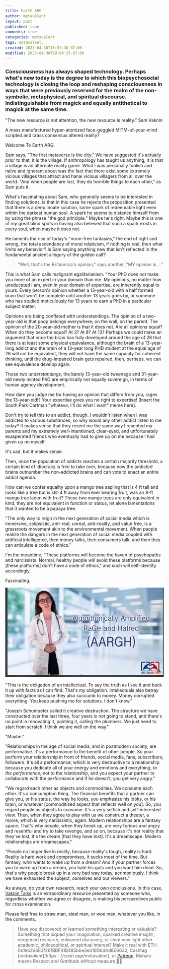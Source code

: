 ```yaml
---
title: Earth ARG
author: metavalent
layout: post
published: true
comments: true
categories: metavalent
tags: metavalent,
created: 2023-04-30T10:57:30-07:00
modified: 2023-04-30T19:04:25-07:00
---
```


### Consciousness has always shaped technology. Perhaps what's new today is the degree to which this biopsychosocial technology is closing the loop and reshaping consciousness in ways that were previously reserved for the realm of the non-symbolic, metaphysical, and spiritual discourse. Indistinguishable from magick and equally antithetical to magick at the same time. 

"The new resource is not attention, the new resource is reality." Sam Vaknin

A mass manufactured hyper-atomized face-goggled MITM-of-your-mind scripted and crass consensus altered reality?

Welcome To Earth ARG.

Sam says, "The first metaverse is the city."  We have suggested it's actually prior to that, it is the village. If anthropology has taught us anything, it is that a village is an alternate reality game. What I was personally foolish and naïve and ignorant about was the fact that there exist some extremely vicious villages that attract and hanai vicious villagers from all over the world. "And when people are lost, they do horrible things to each other," as Sam puts it.

What's fascinating about Sam, who generally seems to be interested in finding solutions, is that in this case he rejects the proposition presented that there is a deep innate solution, some spark of redeemable light even within the darkest human soul. A spark he seems to distance himself from by using the phrase "the god principle." Maybe he's right. Maybe this is one of my great blind spots in having also believed that such a spark exists in every soul, when maybe it does not.

He laments the rise of today's "norm-free fantasies," the end of right and wrong, the total ascendancy of moral relativism, if nothing is real, then what limits any behavior? Is Sam saying anything new that isn't reflected in the fundamental ancient allegory of the golden calf?

> "Well, that's the Britannica's opinion," says another, "MY opinion is ..."

This is what Sam calls malignant egalitarianism. "Your PhD does not make you more of an expert in your domain than me. My opinions, no matter how uneducated I am, even in your domain of expertise, are inherently equal to yours. Every person's opinion whether a 13-year-old with a half formed brain that won't be complete until another 13 years goes by, or someone who has studied meticulously for 13 years to earn a PhD in a particular subject matter.

Opinions are being conflated with understandings. The opinion of a two-year-old is that poop belongs everywhere; on the wall, on the parent. The opinion of the 20-year-old mother is that it does not. Are all opinions equal? When do they become equal? At 3? At 8? At 13? Perhaps we could make an argument that once the brain has fully developed around the age of 26 that there is at least some physical equivalance, although the brain of a 13-year-long addict and the brain of a 13-year long PHD student at the equal age of 26 will not be equivalent, they will not have the same capacity for coherent thinking, until the drug-impaired brain gets repaired, then, perhaps, we can see equivalence develop again.

Those two *understandings*, the barely 13-year-old tweenage and 31-year-old newly minted PhD are empirically not equally sovereign, in terms of human agency development.

How dare you judge me for having an opinion that differs from you, rages the 13-year-old!? Your expertise gives you no right to expertise! [Insert the South Park Cartman "whateva, I'll do what I want" meme here].

Don't try to tell this to an addict, though. I wouldn't listen when I was addicted to various substances, so why would any other addict listen to me today? It makes sense that they resent me the same way I resented my parents and my extremely well-intentioned, clear-eyed, and unfortunately exasperated friends who eventually had to give up on me because I had given up on myself.

It's sad, but it makes sense.

Then, once the population of addicts reaches a certain majority threshold, a certain kind of idiocracy is free to take over, because now the addicted brains outnumber the non-addicted brains and can vote to enact an entire addict agenda.

How can we confer equality upon a mango tree sapling that is 4 ft tall and looks like a tree but is still 4 ft away from ever bearing fruit, was an 8-ft mango tree laden with fruit? Those two mango trees are only equivalent in kind, they are not equivalent in function or status, let alone lamentations that it wanted to be a papaya tree.

"The only way to reign in the next generation of social media which is immersive, solipsistic, anti-real, unreal, anti-reality, and value free, is a grassroots movement akin to the environmental movement. When people realize the dangers in the next generation of social media coupled with artificial intelligence, then money talks, then consumers talk, and then they can articulate a code of ethics."

I'm the meantime, "These platforms will become the haven of psychopaths and narcissists. Normal, healthy people will avoid these platforms because [these platforms] don't have a code of ethics," and such will self-identify accordingly.

Fascinating.

![Aargh](/assets/images/f5d6a3726f834d8eba4a43f4e4223ea3.jpg)

"This is the obligation of an intellectual. To say the truth as I see it and back it up with facts as I can find. That's my obligation. Intellectuals also betray their obligation because they also succumb to money. Money corrupted everything. You keep pushing me for solutions. I don't know."

"Joseph Schumpeter called it creative destruction. The structure we have constructed over the last three, four years is not going to stand, and there's no point in renovating it, painting it, calling the plumbers. We just need to start from scratch. I think we are well on the way."

"Maybe."

"Relationships in the age of social media, and in postmodern society, are performative. It's a performance to the benefit of other people. So your perform your relationship in front of friends, social media, fans, subscribers, followers. It's all a performance, which is very destructive to a relationship because you dedicate all of your energy and emotions and everything, *to the performance*, not to the relationship, and you expect your partner to collaborate with the performance and if he doesn't, you get very angry."

"We regard each other as objects and commodities. We consume each other. It's a consumption thing. The financial benefits that a partner can give you, or his status, the way he looks, you emphasize his looks, or his brain, or whatever [commoditized aspect that reflects well on you]. So, you regard people as objects to consume. It's a very selfish and self-interested view. Then, when they agree to play with us we construct a theater, a movie, which is very narcissistic, again. Modern relationships are a fantasy space. That's why people, when they break up, are very furious and angry and resentful and try to take revenge, and so on, because it's not reality that they've lost, it's the dream [that they have lost]. It's a dreamscape. Modern relationships are dreamscapes."

"People no longer live in reality, because reality's tough, reality is hard. Reality is hard work and compromises, it sucks most of the time. But fantasy, who wants to wake up from a dream? And if your partner forces you to wake up from a dream, you hate his guts and you want him dead. So, that's why people break up in a very bad way today, acrimoniously. I think we have exhausted the subject, ourselves and our viewers."

As always, do your own research, reach your own conclusions. In this case, [Vaknin Talks](https://vaknin-talks.com/) is an extraordinary resource presented by someone who, regardless whether we agree or disagree, is making his perspectives public for cross examination.

Please feel free to straw man, steel man, or woe man, whatever you like, in the comments. 

<!-- Default Video Embed
Watch [Video_Title](https://youtu.be/a9XV8oLLZxk) if the embed below does not behave nicely. 

<!-- Native HTML5 Embed - GitHub LFS storage: append ?raw=true  
<videoloading="lazy" width="560" height="320" controls>
  <source src="https://www.youtu.be/a9XV8oLLZxk" type="video/mp4">
  <source src="https://www.youtu.be/a9XV8oLLZxk" type="video/webm">
Your browser does not support the video tag.
</video>
-->

<!-- YouTube Player
<iframe id="ytplayer" type="text/html loading="lazy" width="560" height="320"
  src="https://www.youtube.com/embed/imA1lpOdEhQ?autoplay=1"
  frameborder="0"></iframe>
-->

<!-- Maybe HTML5 Audio Embed - GitHub LFS storage: append ?raw=true  
<audio controls>
  <source src="https://github.com/metavalent/metavalent.github.io/blob/gh-pages/assets/audio-video/FILENAME.mp4?raw=true" type="audio/mpeg">
  <source src="https://github.com/metavalent/metavalent.github.io/blob/gh-pages/assets/audio-video/FILENAME.mp4?raw=true" type="audio/ogg">
Your browser does not support the audio element.
</audio>
-->

<!-- For custom thumbnail
![alt text](/assets/images/image.jpg "title")
-->

<p></p>
<p></p>
<p></p>

> Have you discovered or learned something interesting or valuable? Something that piqued your imagination, sparked creative insight, deepened research, enlivened discovery, or shed new light other academic, philosophical, or spiritual interest? Make it real with ETH 0x1eb2d6E3f26fBBF31B485bbe3e316D6dAd806632, Cashtag [$metavalent](https://cash.app/$metavalent), or [Patreon](https://patreon.com/metavalent). Mahalo means Respect and Gratitude without measure.🙏🏼

